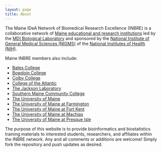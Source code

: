 ```yaml
---
layout: page
title: About
---
```


The Maine IDeA Network of Biomedical Research Excellence (INBRE) is a collaborative network of [Maine educational and research institutions](https://inbre.maineidea.net/about-inbre/) led by the [MDI Biological Laboratory](https://inbre.maineidea.net/about-inbre/mdi-biological-laboratory/) and sponsored by the [National Institute of General Medical Sciences (NIGMS)](https://www.nigms.nih.gov/research/crcb/IDeA/Pages/default.aspx) of the [National Institutes of Health (NIH)](https://www.nih.gov).

Maine INBRE members also include:
  * [Bates College](www.bates.edu)
  * [Bowdoin College](www.bowdoin.edu)
  * [Colby College](www.colby.edu)
  * [College of the Atlantic](www.coa.edu)
  * [The Jackson Laboratory](www.jax.org)
  * [Southern Maine Community College](www.smccme.edu)
  * [The University of Maine](www.umaine.edu)
  * [The University of Maine at Farmington](www.umf.maine.edu)
  * [The University of Maine at Fort Kent](www.umfk.edu)
  * [The University of Maine at Machias](www.machias.edu)
  * [The University of Maine at Presque Isle](www.umpi.edu)

The purpose of this website is to provide bioinformatics and biostatistics training materials to interested students, researchers, and affiliates within the INBRE network. Any and all comments or additions are welcome! Simply fork the repository and push updates as desired.

